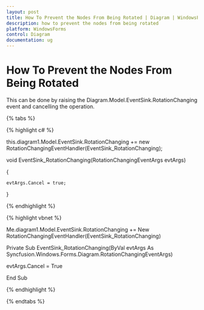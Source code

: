 ```yaml
---
layout: post
title: How To Prevent the Nodes From Being Rotated | Diagram | WindowsForms | Syncfusion
description: how to prevent the nodes from being rotated
platform: WindowsForms
control: Diagram
documentation: ug
---
```


# How To Prevent the Nodes From Being Rotated

This can be done by raising the Diagram.Model.EventSink.RotationChanging event and cancelling the operation.

{% tabs %}

{% highlight c# %}

this.diagram1.Model.EventSink.RotationChanging += new RotationChangingEventHandler(EventSink_RotationChanging); 

void EventSink_RotationChanging(RotationChangingEventArgs evtArgs) 

{ 

    evtArgs.Cancel = true; 

}

{% endhighlight %}

{% highlight vbnet %}

Me.diagram1.Model.EventSink.RotationChanging += New RotationChangingEventHandler(EventSink_RotationChanging) 

Private Sub EventSink_RotationChanging(ByVal evtArgs As Syncfusion.Windows.Forms.Diagram.RotationChangingEventArgs)

evtArgs.Cancel = True

End Sub

{% endhighlight %}

{% endtabs %}